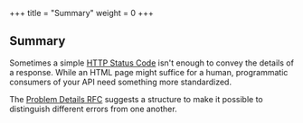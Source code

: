 +++
title = "Summary"
weight = 0
+++

## Summary

Sometimes a simple [HTTP Status Code](https://httpcod.es) isn't enough to convey the details of a response. While an HTML page might suffice for a human, programmatic consumers of your API need something more standardized.

The [Problem Details RFC](https://datatracker.ietf.org/doc/html/rfc7807) suggests a structure to make it possible to distinguish different errors from one another.
